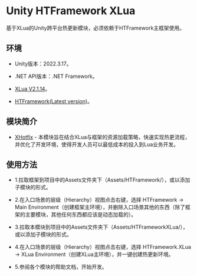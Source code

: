 ﻿# Unity HTFramework XLua

基于XLua的Unity跨平台热更新模块，必须依赖于HTFramework主框架使用。

## 环境

- Unity版本：2022.3.17。

- .NET API版本：.NET Framework。

- [XLua V2.1.14](https://github.com/Tencent/xLua)。

- [HTFramework(Latest version)](https://github.com/SaiTingHu/HTFramework)。

## 模块简介

- [XHotfix](https://wanderer.blog.csdn.net/article/details/104993852) - 本模块旨在结合XLua与框架的资源加载策略，快速实现热更流程，并优化了开发环境，使得开发人员可以最低成本的投入到Lua业务开发。

## 使用方法

- 1.拉取框架到项目中的Assets文件夹下（Assets/HTFramework/），或以添加子模块的形式。

- 2.在入口场景的层级（Hierarchy）视图点击右键，选择 HTFramework -> Main Environment（创建框架主环境），并删除入口场景其他的东西（除了框架的主要模块，其他任何东西都应该是动态加载的）。

- 3.拉取本模块到项目中的Assets文件夹下（Assets/HTFrameworkXLua/），或以添加子模块的形式。

- 4.在入口场景的层级（Hierarchy）视图点击右键，选择 HTFramework.XLua -> XLua Environment（创建XLua主环境），并一键创建热更新环境。

- 5.参阅各个模块的帮助文档，开始开发。

